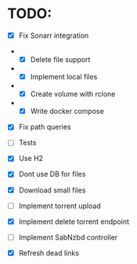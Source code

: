 # TODO:


- [x] Fix Sonarr integration
- - [x] Delete file support
- - [x] Implement local files
- - [x] Create volume with rclone
- - [x] Write docker compose
- [x] Fix path queries

- [ ] Tests
- [x] Use H2
- [x] Dont use DB for files
- [x] Download small files
- [ ] Implement torrent upload
- [x] Implement delete torrent endpoint
- [ ] Implement SabNzbd controller
- [x] Refresh dead links